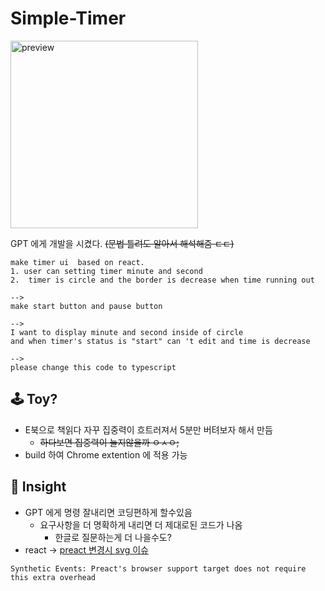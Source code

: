 # Simple-Timer
<img src="https://user-images.githubusercontent.com/51188350/236114650-ef12c4ae-b1ae-4661-99cf-82f9c5814f30.gif" alt="preview" width="300"
 height="300">

GPT 에게 개발을 시켰다. ~~(문법 틀려도 알아서 해석해줌 ㄷㄷ)~~
```
make timer ui  based on react.
1. user can setting timer minute and second
2.  timer is circle and the border is decrease when time running out

-->
make start button and pause button

-->
I want to display minute and second inside of circle
and when timer's status is "start" can 't edit and time is decrease

-->
please change this code to typescript
```

## 🕹 Toy?


 * E북으로 책읽다 자꾸 집중력이 흐트러져서 5분만 버텨보자 해서 만듬
   *  ~~하다보면 집중력이 늘지않을까 ㅇㅅㅇ;~~
 * build 하여 Chrome extention 에 적용 가능 


## 🌱 Insight

* GPT 에게 명령 잘내리면 코딩편하게 할수있음
  * 요구사항을 더 명확하게 내리면 더 제대로된 코드가 나옴
    * 한글로 질문하는게 더 나을수도?
* react -> [preact 변경시 svg 이슈](https://preactjs.com/guide/v8/differences-to-react/)
``` 
Synthetic Events: Preact's browser support target does not require this extra overhead
``` 
